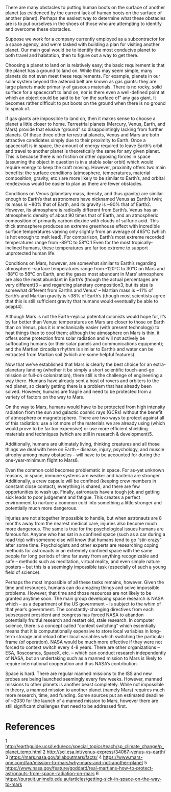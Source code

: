 There are many obstacles to putting human boots on the surface of another planet (as evidenced by the current lack of human boots on the surface of another planet). Perhaps the easiest way to determine what these obstacles are is to put ourselves in the shoes of those who are attempting to identify and overcome these obstacles.

Suppose we work for a company currently employed as a subcontractor for a space agency, and we’re tasked with building a plan for visiting another planet. Our main goal would be to identify the most conducive planet to both travel and habitation, then to figure out a way to get there.

Choosing a planet to land on is relatively easy; the basic requirement is that the planet has a ground to land on. While this may seem simple, many planets do not even meet these requirements. For example, planets in our solar system beyond the asteroid belt are known as gas giants: they are large planets made primarily of gaseous materials. There is no rocky, solid surface for a spacecraft to land on, nor is there even a well-defined point at which an object could be said to be “on the surface of” any gas giant. It becomes rather difficult to put boots on the ground when there is no ground to speak of.

If gas giants are impossible to land on, then it makes sense to choose a planet a little closer to home. Terrestrial planets (Mercury, Venus, Earth, and Mars) provide that elusive “ground” so disappointingly lacking from further planets. Of these three other terrestrial planets, Venus and Mars are both attractive candidates simply due to their proximity to Earth. Once a spacecraft is in space, the amount of energy required to leave Earth’s orbit and travel to another planet is theoretically the same for any given planet. This is because there is no friction or other opposing forces in space (assuming the object in question is in a stable solar orbit) which would require energy to keep the craft moving. However, proximity offers two main benefits: the surface conditions (atmosphere, temperatures, material composition, gravity, etc.) are more likely to be similar to Earth’s, and orbital rendezvous would be easier to plan as there are fewer obstacles.

Conditions on Venus (planetary mass, density, and thus gravity) are similar enough to Earth’s that astronomers have nicknamed Venus as Earth’s twin; its mass is ~80% that of Earth, and its gravity is ~90% that of Earth2. However, its atmosphere is radically different from Earth’s. Venus has an atmospheric density of about 90 times that of Earth, and an atmospheric composition of primarily carbon dioxide with clouds of sulfuric acid. This thick atmosphere produces an extreme greenhouse effect with incredible surface temperatures varying only slightly from an average of 465°C (which is hot enough to melt lead). For comparison, Earth’s most extreme recorded temperatures range from -89°C to 58°C.1 Even for the most tropically-inclined humans, these temperatures are far too extreme to support unprotected human life.

Conditions on Mars, however, are somewhat similar to Earth’s regarding atmosphere –surface temperatures range from -120°C to 30°C on Mars and -88°C to 58°C on Earth, and the gases most abundant in Mars’ atmosphere are also the most abundant in Earth’s (though the actual percentages are very different)3 – and regarding planetary composition3, but its size is somewhat different from Earth’s and Venus’ – Martian mass is ~11% of Earth’s and Martian gravity is ~38% of Earth’s (though most scientists agree that this is still sufficient gravity that humans would eventually be able to adapt4).

Although Mars is not the Earth-replica potential colonists would hope for, it’s by far better than Venus: temperatures on Mars are closer to those on Earth than on Venus, plus it is mechanically easier (with present technology) to heat things than to cool them; although the atmosphere on Mars is thin, it offers some protection from solar radiation and will not actively be suffocating humans (or their solar panels and communications equipment); and the Martian circadian rhythm is similar to Earth’s and water can be extracted from Martian soil (which are some helpful features).

Now that we’ve established that Mars is clearly the best choice for an extra-planetary landing (whether it be simply a short scientific touch-and-go mission or full-on colonization), there still is the challenge of engineering a way there. Humans have already sent a host of rovers and orbiters to the red planet, so clearly getting there is a problem that has already been solved. However, humans are fragile and need to be protected from a variety of factors on the way to Mars.

On the way to Mars, humans would have to be protected from high intensity radiation from the sun and galactic cosmic rays (GCRs) without the benefit of atmosphere or magnetosphere. There are two ways to protect against all of this radiation: use a lot more of the materials we are already using (which would prove to be far too expensive) or use more efficient shielding materials and techniques (which are still in research & development)5.

Additionally, humans are ultimately living, thinking creatures and all those things we deal with here on Earth – disease, injury, psychology, and muscle atrophy among many obstacles – will have to be accounted for during the one-year-minimum flight to Mars6.


Even the common cold becomes problematic in space. For as-yet unknown reasons, in space, immune systems are weaker and bacteria are stronger. Additionally, a crew capsule will be confined (keeping crew members in constant close contact), everything is shared, and there are few opportunities to wash up. Finally, astronauts have a tough job and getting sick leads to poor judgement and fatigue. This creates a perfect environment to nurture a common cold into something a little stronger and potentially much more dangerous.

Injuries are not altogether impossible to handle, but when astronauts are 8 months away from the nearest medical care, injuries also become much more dangerous. The same is true for the psychological issues humans are famous for. Anyone who has sat in a confined space (such as a car during a road trip) with someone else will know that humans tend to go “stir-crazy” after some time. Psychologists and other experts are researching coping methods for astronauts in an extremely confined space with the same people for long periods of time far away from anything recognizable and safe – methods such as meditation, virtual reality, and even simple nature posters – but this is a seemingly impossible task (especially of such a young field of science).

Perhaps the most impossible of all these tasks remains, however. Given the time and resources, humans can do amazing things and solve impossible problems. However, that time and those resources are not likely to be granted anytime soon. The main group developing space research is NASA which – as a department of the US government – is subject to the whim of that year’s government. The constantly-changing directives from each subsequent president and congress has forced NASA to abandon potentially fruitful research and restart old, stale research. In computer science, there is a concept called “context switching” which essentially means that it is computationally expensive to store local variables in long-term storage and reload other local variables which switching the particular frame (of operation). NASA would be much more effective if they were not forced to context switch every 4-8 years. There are other organizations – ESA, Roscosmos, SpaceX, etc. – which can conduct research independently of NASA, but an undertaking such as a manned mission to Mars is likely to require international cooperation and thus NASA’s contribution.

Space is hard. There are regular manned missions to the ISS and new probes are being launched seemingly every few weeks. However, manned missions to other planets is another beast completely. While not impossible in theory, a manned mission to another planet (namely Mars) requires much more research, time, and funding. Some sources put an estimated deadline of ~2030 for the launch of a manned mission to Mars, however there are still significant challenges that need to be addressed first.

# References
1 http://earthguide.ucsd.edu/eoc/special_topics/teach/sp_climate_change/p_planet_temp.html
2 http://sci.esa.int/venus-express/34067-venus-vs-earth/
3 https://mars.nasa.gov/allaboutmars/facts/
4 https://www.mars-one.com/faq/mission-to-mars/why-mars-and-not-another-planet
5 https://www.nasa.gov/feature/goddard/real-martians-how-to-protect-astronauts-from-space-radiation-on-mars
6 https://pursuit.unimelb.edu.au/articles/getting-sick-in-space-on-the-way-to-mars
